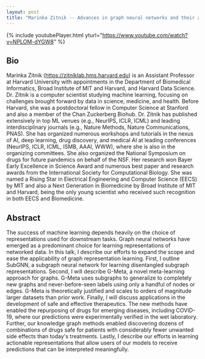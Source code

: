 ```yaml
---
layout: post
title: "Marinka Zitnik -- Advances in graph neural networks and their applications to the development of therapeutics"
---
```


{% include youtubePlayer.html yturl="https://www.youtube.com/watch?v=NPLOM-dYGW8" %}

## Bio

Marinka Zitnik (https://zitniklab.hms.harvard.edu) is an Assistant Professor at Harvard University with appointments in the Department of Biomedical Informatics, Broad Institute of MIT and Harvard, and Harvard Data Science. Dr. Zitnik is a computer scientist studying machine learning, focusing on challenges brought forward by data in science, medicine, and health. Before Harvard, she was a postdoctoral fellow in Computer Science at Stanford and also a member of the Chan Zuckerberg Biohub. Dr. Zitnik has published extensively in top ML venues (e.g., NeurIPS, ICLR, ICML) and leading interdisciplinary journals (e.g., Nature Methods, Nature Communications, PNAS). She has organized numerous workshops and tutorials in the nexus of AI, deep learning, drug discovery, and medical AI at leading conferences (NeurIPS, ICLR, ICML, ISMB, AAAI, WWW), where she is also in the organizing committees. She also organized the National Symposium on drugs for future pandemics on behalf of the NSF. Her research won Bayer Early Excellence in Science Award and numerous best paper and research awards from the International Society for Computational Biology. She was named a Rising Star in Electrical Engineering and Computer Science (EECS) by MIT and also a Next Generation in Biomedicine by Broad Institute of MIT and Harvard, being the only young scientist who received such recognition in both EECS and Biomedicine.

## Abstract

The success of machine learning depends heavily on the choice of representations used for downstream tasks. Graph neural networks have emerged as a predominant choice for learning representations of networked data. In this talk, I describe our efforts to expand the scope and ease the applicability of graph representation learning. First, I outline SubGNN, a subgraph neural network for learning disentangled subgraph representations. Second, I will describe G-Meta, a novel meta-learning approach for graphs. G-Meta uses subgraphs to generalize to completely new graphs and never-before-seen labels using only a handful of nodes or edges. G-Meta is theoretically justified and scales to orders of magnitude larger datasets than prior work. Finally, I will discuss applications in the development of safe and effective therapeutics. The new methods have enabled the repurposing of drugs for emerging diseases, including COVID-19, where our predictions were experimentally verified in the wet laboratory. Further, our knowledge graph methods enabled discovering dozens of combinations of drugs safe for patients with considerably fewer unwanted side effects than today's treatments. Lastly, I describe our efforts in learning actionable representations that allow users of our models to receive predictions that can be interpreted meaningfully. 
